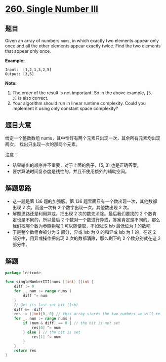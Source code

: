 # [260. Single Number III](https://leetcode.com/problems/single-number-iii/)


## 题目

Given an array of numbers `nums`, in which exactly two elements appear only once and all the other elements appear exactly twice. Find the two elements that appear only once.

**Example:**

    Input:  [1,2,1,3,2,5]
    Output: [3,5]

**Note**:

1. The order of the result is not important. So in the above example, `[5, 3]` is also correct.
2. Your algorithm should run in linear runtime complexity. Could you implement it using only constant space complexity?


## 题目大意

给定一个整数数组 nums，其中恰好有两个元素只出现一次，其余所有元素均出现两次。 找出只出现一次的那两个元素。

注意：  

- 结果输出的顺序并不重要，对于上面的例子，[5, 3] 也是正确答案。
- 要求算法时间复杂度是线性的，并且不使用额外的辅助空间。



## 解题思路

- 这一题是第 136 题的加强版。第 136 题里面只有一个数出现一次，其他数都出现 2 次。而这一次有 2 个数字出现一次，其他数出现 2 次。
- 解题思路还是利用异或，把出现 2 次的数先消除。最后我们要找的 2 个数肯定也是不同的，所以最后 2 个数对一个数进行异或，答案肯定是不同的。那么我们找哪个数为参照物呢？可以随便取，不如就取 lsb 最低位为 1 的数吧
- 于是整个数组会被分为 2 部分，异或 lsb 为 0 的和异或 lsb 为 1 的，在这 2 部分中，用异或操作把出现 2 次的数都消除，那么剩下的 2 个数分别就在这 2 部分中。

## 解题

```go
package leetcode

func singleNumberIII(nums []int) []int {
	diff := 0
	for _, num := range nums {
		diff ^= num
	}
	// Get its last set bit (lsb)
	diff &= -diff
	res := []int{0, 0} // this array stores the two numbers we will return
	for _, num := range nums {
		if (num & diff) == 0 { // the bit is not set
			res[0] ^= num
		} else { // the bit is set
			res[1] ^= num
		}
	}
	return res
}

```